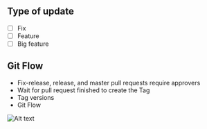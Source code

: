 ## Type of update
- [ ] Fix
- [ ] Feature
- [ ] Big feature

## Git Flow
- Fix-release, release, and master pull requests require approvers
- Wait for pull request finished to create the Tag
- Tag versions
- Git Flow

![Alt text](https://tbksftpstg.blob.core.windows.net/tecnobank/images/gitflow.png "gitflow")
